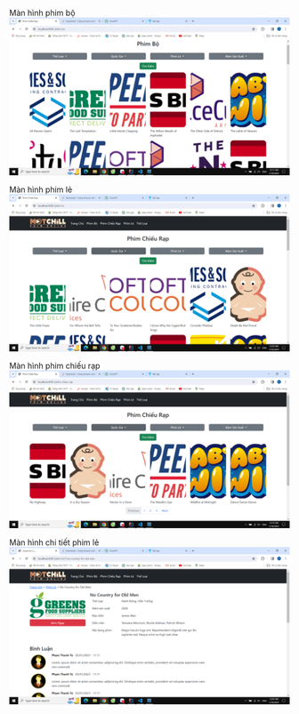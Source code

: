 Màn hình phim bộ
![img.png](img.png)

Màn hình phim lẻ
![img_2.png](img_2.png)

Màn hình phim chiếu rạp
![img_1.png](img_1.png)

Màn hình chi tiết phim lẻ
![img_3.png](img_3.png)

